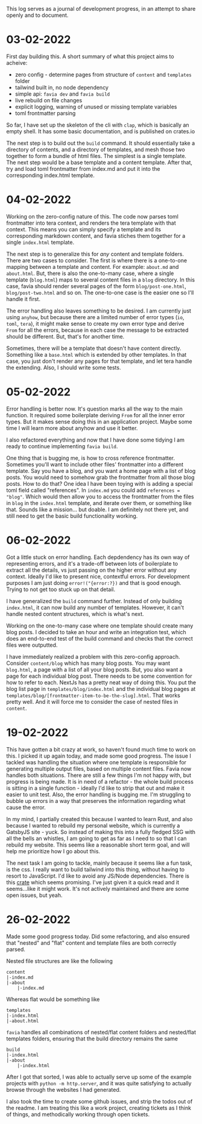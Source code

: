 This log serves as a journal of development progress, in an attempt to share openly and to document.

# 03-02-2022

First day building this. A short summary of what this project aims to acheive:

- zero config - determine pages from structure of `content` and `templates` folder
- tailwind built in, no node dependency
- simple api: `favia dev` and `favia build`
- live rebuild on file changes
- explicit logging, warning of unused or missing template variables
- toml frontmatter parsing

So far, I have set up the skeleton of the cli with `clap`, which is basically an empty shell. It has some basic documentation, and is published on crates.io

The next step is to build out the `build` command. It should essentially take a directory of contents, and a directory of templates, and mesh those two together to form a bundle of html files. The simplest is a single template. The next step would be a base template and a content template. After that, try and load toml frontmatter from index.md and put it into the corresponding index.html template.

# 04-02-2022

Working on the zero-config nature of this. The code now parses toml frontmatter into tera context, and renders the tera template with that context. This means you can simply specify a template and its corresponding markdown content, and favia stiches them together for a single `index.html` template.

The next step is to generalize this for _any_ content and template folders. There are two cases to consider. The first is where there is a one-to-one mapping between a template and content. For example: `about.md` and `about.html`. But, there is also the one-to-many case, where a single template (`blog.html`) maps to several content files in a `blog` directory. In this case, favia should render several pages of the form `blog/post-one.html`, `blog/post-two.html` and so on. The one-to-one case is the easier one so I'll handle it first.

The error handling also leaves something to be desired. I am currently just using `anyhow`, but because there are a limited number of error types (`io`, `toml`, `tera`), it might make sense to create my own error type and derive `From` for all the errors, because in each case the message to be extracted should be different. But, that's for another time.

Sometimes, there will be a template that doesn't have content directly. Something like a `base.html` which is extended by other templates. In that case, you just don't render any pages for that template, and let tera handle the extending.
Also, I should write some tests.

# 05-02-2022

Error handling is better now. It's question marks all the way to the main function. It required some boilerplate deriving `From` for all the inner error types. But it makes sense doing this in an application project. Maybe some time I will learn more about anyhow and use it better.

I also refactored everything and now that I have done some tidying I am ready to continue implementing `favia build`.

One thing that is bugging me, is how to cross reference frontmatter. Sometimes you'll want to include other files' frontmatter into a different template. Say you have a blog, and you want a home page with a list of blog posts. You would need to somehow grab the frontmatter from all those blog posts. How to do that? One idea I have been toying with is adding a special toml field called "references". In `index.md` you could add `references = "blog"`. Which would then allow you to access the frontmatter from the files in `blog` in the `index.html` template, and iterate over them, or something like that. Sounds like a mission... but doable. I am definitely not there yet, and still need to get the basic build functionality working.

# 06-02-2022

Got a little stuck on error handling. Each depdendency has its own way of representing errors, and it's a trade-off between lots of boilerplate to extract all the details, vs just passing on the higher error without any context. Ideally I'd like to present nice, contextful errors. For development purposes I am just doing `error!("{error:?})` and that is good enough. Trying to not get too stuck up on that detail.

I have generalized the `build` command further. Instead of only building `index.html`, it can now build any number of templates. However, it can't handle nested content structures, which is what's next.

Working on the one-to-many case where one template should create many blog posts. I decided to take an hour and write an integration test, which does an end-to-end test of the build command and checks that the correct files were outputted.

I have immediately realized a problem with this zero-config approach. Consider `content/blog` which has many blog posts. You may want `blog.html`, a page with a list of all your blog posts. But, you also want a page for each individual blog post. There needs to be some convention for how to refer to each. NextJs has a pretty neat way of doing this. You put the blog list page in `templates/blog/index.html` and the individual blog pages at `templates/blog/[frontmatter-item-to-be-the-slug].html`. That works pretty well. And it will force me to consider the case of nested files in `content`.

# 19-02-2022

This have gotten a bit crazy at work, so haven't found much time to work on this. I picked it up again today, and made some good progress. The issue I tackled was handling the situation where one template is responsible for generating multiple output files, based on multiple content files. Favia now handles both situations. There are still a few things I'm not happy with, but progress is being made. It is in need of a refactor - the whole build process is sitting in a single function - ideally I'd like to strip that out and make it easier to unit test. Also, the error handling is bugging me. I'm struggling to bubble up errors in a way that preserves the information regarding what cause the error.

In my mind, I partially created this because I wanted to learn Rust, and also because I wanted to rebuild my personal website, which is currently a GatsbyJS site - yuck. So instead of making this into a fully fledged SSG with all the bells an whistles, I am going to get as far as I need to so that I can rebuild my website. This seems like a reasonable short term goal, and will help me prioritize how I go about this.

The next task I am going to tackle, mainly because it seems like a fun task, is the css. I really want to build tailwind into this thing, without having to resort to JavaScript. I'd like to avoid any JS/Node dependencies. There is this [crate](https://docs.rs/tailwind-css/latest/tailwind_css/index.html) which seems promising. I've just given it a quick read and it seems...like it might work. It's not actively maintained and there are some open issues, but yeah.

# 26-02-2022

Made some good progress today. Did some refactoring, and also ensured that "nested" and "flat" content and template files are both correctly parsed.

Nested file structures are like the following

```
content
|-index.md
|-about
    |-index.md
```

Whereas flat would be something like

```
templates
|-index.html
|-about.html
```

`favia` handles all combinations of nested/flat content folders and nested/flat templates folders, ensuring that the build directory remains the same

```
build
|-index.html
|-about
    |-index.html
```

After I got that sorted, I was able to actually serve up some of the example projects with `python -m http.server`, and it was quite satisfying to actually browse through the websites I had generated.

I also took the time to create some github issues, and strip the todos out of the readme. I am treating this like a work project, creating tickets as I think of things, and methodically working through open tickets.
